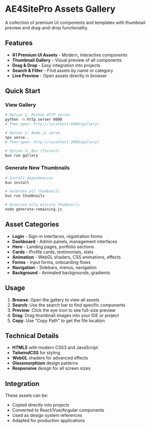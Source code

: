 # AE4SitePro Assets Gallery

A collection of premium UI components and templates with thumbnail preview and drag-and-drop functionality.

## Features

- **61 Premium UI Assets** - Modern, interactive components
- **Thumbnail Gallery** - Visual preview of all components
- **Drag & Drop** - Easy integration into projects
- **Search & Filter** - Find assets by name or category
- **Live Preview** - Open assets directly in browser

## Quick Start

### View Gallery
```bash
# Option 1: Python HTTP server
python -m http.server 8000
# Then open: http://localhost:8000/gallery/

# Option 2: Node.js serve
npx serve .
# Then open: http://localhost:3000/gallery/

# Option 3: Bun (fastest)
bun run gallery
```

### Generate New Thumbnails
```bash
# Install dependencies
bun install

# Generate all thumbnails
bun run thumbnails

# Generate only missing thumbnails
node generate-remaining.js
```

## Asset Categories

- **Login** - Sign-in interfaces, registration forms
- **Dashboard** - Admin panels, management interfaces  
- **Hero** - Landing pages, portfolio sections
- **Cards** - Profile cards, testimonials, stats
- **Animation** - WebGL shaders, CSS animations, effects
- **Forms** - Input forms, onboarding flows
- **Navigation** - Sidebars, menus, navigation
- **Background** - Animated backgrounds, gradients

## Usage

1. **Browse**: Open the gallery to view all assets
2. **Search**: Use the search bar to find specific components
3. **Preview**: Click the eye icon to see full-size preview
4. **Drag**: Drag thumbnail images into your IDE or project
5. **Copy**: Use "Copy Path" to get the file location

## Technical Details

- **HTML5** with modern CSS3 and JavaScript
- **TailwindCSS** for styling
- **WebGL** shaders for advanced effects
- **Glassmorphism** design patterns
- **Responsive** design for all screen sizes

## Integration

These assets can be:
- Copied directly into projects
- Converted to React/Vue/Angular components
- Used as design system references
- Adapted for production applications